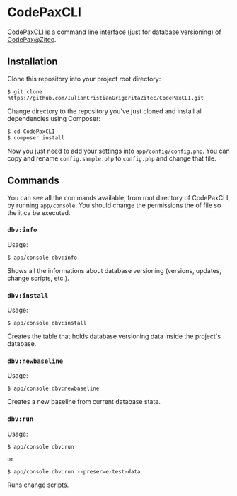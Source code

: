 # CodePaxCLI

CodePaxCLI is a command line interface (just for database versioning) of [CodePax@Zitec](https://github.com/ZitecCOM/CodePax).


## Installation

Clone this repository into your project root directory:

	$ git clone https://github.com/IulianCristianGrigoritaZitec/CodePaxCLI.git

Change directory to the repository you've just cloned and install all dependencies using Composer:
	
	$ cd CodePaxCLI
	$ composer install

Now you just need to add your settings into `app/config/config.php`. You can copy and rename `config.sample.php` to `config.php` and change that file.

## Commands

You can see all the commands available, from root directory of CodePaxCLI, by running `app/console`. You should change the permissions the of file so the it ca be executed.

### `dbv:info`

Usage:
	
	$ app/console dbv:info

Shows all the informations about database versioning (versions, updates, change scripts, etc.).

### `dbv:install`

Usage:

	$ app/console dbv:install

Creates the table that holds database versioning data inside the project's database.

### `dbv:newbaseline`

Usage:

	$ app/console dbv:newbaseline

Creates a new baseline from current database state.

### `dbv:run`

Usage:

	$ app/console dbv:run

	or

	$ app/console dbv:run --preserve-test-data

Runs change scripts.
